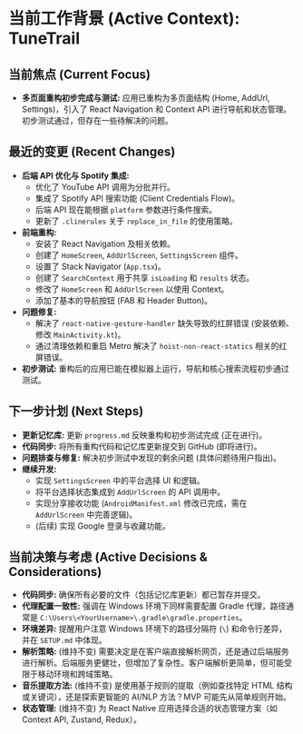 # 当前工作背景 (Active Context): TuneTrail

## 当前焦点 (Current Focus)

*   **多页面重构初步完成与测试:** 应用已重构为多页面结构 (Home, AddUrl, Settings)，引入了 React Navigation 和 Context API 进行导航和状态管理。初步测试通过，但存在一些待解决的问题。

## 最近的变更 (Recent Changes)

*   **后端 API 优化与 Spotify 集成:**
    *   优化了 YouTube API 调用为分批并行。
    *   集成了 Spotify API 搜索功能 (Client Credentials Flow)。
    *   后端 API 现在能根据 `platform` 参数进行条件搜索。
    *   更新了 `.clinerules` 关于 `replace_in_file` 的使用策略。
*   **前端重构:**
    *   安装了 React Navigation 及相关依赖。
    *   创建了 `HomeScreen`, `AddUrlScreen`, `SettingsScreen` 组件。
    *   设置了 Stack Navigator (`App.tsx`)。
    *   创建了 `SearchContext` 用于共享 `isLoading` 和 `results` 状态。
    *   修改了 `HomeScreen` 和 `AddUrlScreen` 以使用 Context。
    *   添加了基本的导航按钮 (FAB 和 Header Button)。
*   **问题修复:**
    *   解决了 `react-native-gesture-handler` 缺失导致的红屏错误 (安装依赖、修改 `MainActivity.kt`)。
    *   通过清理依赖和重启 Metro 解决了 `hoist-non-react-statics` 相关的红屏错误。
*   **初步测试:** 重构后的应用已能在模拟器上运行，导航和核心搜索流程初步通过测试。

## 下一步计划 (Next Steps)

*   **更新记忆库:** 更新 `progress.md` 反映重构和初步测试完成 (正在进行)。
*   **代码同步:** 将所有重构代码和记忆库更新提交到 GitHub (即将进行)。
*   **问题排查与修复:** 解决初步测试中发现的剩余问题 (具体问题待用户指出)。
*   **继续开发:**
    *   实现 `SettingsScreen` 中的平台选择 UI 和逻辑。
    *   将平台选择状态集成到 `AddUrlScreen` 的 API 调用中。
    *   实现分享接收功能 (`AndroidManifest.xml` 修改已完成，需在 `AddUrlScreen` 中完善逻辑)。
    *   (后续) 实现 Google 登录与收藏功能。

## 当前决策与考虑 (Active Decisions & Considerations)

*   **代码同步:** 确保所有必要的文件（包括记忆库更新）都已暂存并提交。
*   **代理配置一致性:** 强调在 Windows 环境下同样需要配置 Gradle 代理，路径通常是 `C:\Users\<YourUsername>\.gradle\gradle.properties`。
*   **环境差异:** 提醒用户注意 Windows 环境下的路径分隔符 (`\`) 和命令行差异，并在 `SETUP.md` 中体现。
*   **解析策略:** (维持不变) 需要决定是在客户端直接解析网页，还是通过后端服务进行解析。后端服务更健壮，但增加了复杂性。客户端解析更简单，但可能受限于移动环境和跨域策略。
*   **音乐提取方法:** (维持不变) 是使用基于规则的提取（例如查找特定 HTML 结构或关键词），还是探索更智能的 AI/NLP 方法？MVP 可能先从简单规则开始。
*   **状态管理:** (维持不变) 为 React Native 应用选择合适的状态管理方案（如 Context API, Zustand, Redux）。
